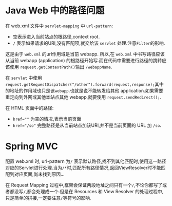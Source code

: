 Java Web 中的路径问题
===============

在 web.xml 文件中 `servlet-mapping` 中 `url-pattern`:
- 空表示进入当前站点的根路径,context root.
- `/` 表示如果请求的URI,没有匹配项,就交给该 `servlet` 处理.注意`Filter`的影响.

这是由于 `web.xml` 的url作用域是当前 webapp. 所以,在 `web.xml` 中书写路径应该从当前 webapp (application) 的根路径开始写.而在代码中需要进行路径的跳转应该使用 `request.getContextPath()`输出 `/webappName`.

在 `servlet` 中使用`request.getRequestDispatcher("/other").forward(request,response);`其中的地址的作用域也只是该`webapp`.也就是说不能转发给其他 application.如果需要重定向到外网或其他本站点其他 webapp,就要使用 `request.sendRedirect();`.

在 HTML 页面中的路径:
- `href=""` 为空的情况,表示当前页面
- `href="/so"` 完整路径是从当前站点加该URI,并不是当前页面的 URL 加 `/so`.

# Spring MVC
配置 web.xml 时, url-pattern 为`/` 表示默认路径,找不到其他匹配时,使用这一路径对应的Servlet进行处理.当为`/*`时,匹配所有路径情况,返回ViewResolver时不能匹配到对应页面,尚未找到原因...

在 Request Mapping 过程中,框架会保证两段地址之间只有一个`/`,不论你都写了或者都没写`/`,都会处理成一个.但是在 Resources 和 View Resolver 的处理过程中,只是简单的拼接,一定要注意`/`等符号的影响.
